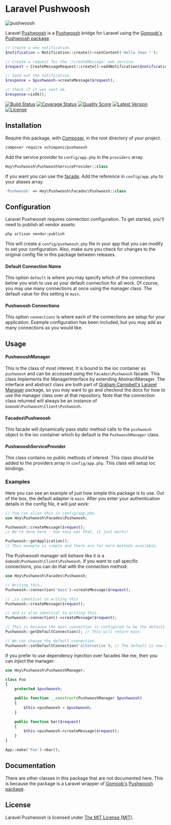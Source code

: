 # Laravel Pushwoosh

![pushwoosh](https://cloud.githubusercontent.com/assets/499192/8821146/a92e1c3a-305b-11e5-86d2-4f57c572e7d1.png)

Laravel [Pushwoosh](https://www.pushwoosh.com) is a [Pushwoosh](https://www.pushwoosh.com) bridge for Laravel using the [Gomoob's](https://github.com/gomoob) [Pushwoosh package](https://github.com/gomoob/php-pushwoosh).

```php
// Create a new notification.
$notification = Notification::create()->setContent('Hello Jean !');

// Create a request for the '/createMessage' web service.
$request = CreateMessageRequest::create()->addNotification($notification);

// Send out the notification.
$response = $pushwoosh->createMessage($request);

// Check if it was sent ok.
$response->isOk();
```

[![Build Status](https://img.shields.io/travis/schimpanz/Laravel-Pushwoosh/master.svg?style=flat)](https://travis-ci.org/schimpanz/Laravel-Pushwoosh)
[![Coverage Status](https://img.shields.io/scrutinizer/coverage/g/schimpanz/Laravel-Pushwoosh.svg?style=flat)](https://scrutinizer-ci.com/g/schimpanz/Laravel-Pushwoosh/code-structure)
[![Quality Score](https://img.shields.io/scrutinizer/g/schimpanz/Laravel-Pushwoosh.svg?style=flat)](https://scrutinizer-ci.com/g/schimpanz/Laravel-Pushwoosh)
[![Latest Version](https://img.shields.io/github/release/schimpanz/Laravel-Pushwoosh.svg?style=flat)](https://github.com/schimpanz/Laravel-Pushwoosh/releases)
[![License](https://img.shields.io/packagist/l/schimpanz/pushwoosh.svg?style=flat)](https://packagist.org/packages/schimpanz/pushwoosh)

## Installation
Require this package, with [Composer](https://getcomposer.org/), in the root directory of your project.

```bash
composer require schimpanz/pushwoosh
```

Add the service provider to `config/app.php` in the `providers` array.

```php
Hoy\Pushwoosh\PushwooshServiceProvider::class
```

If you want you can use the [facade](http://laravel.com/docs/facades). Add the reference in `config/app.php` to your aliases array.

```php
'Pushwoosh' => Hoy\Pushwoosh\Facades\Pushwoosh::class
```

## Configuration

Laravel Pushwoosh requires connection configuration. To get started, you'll need to publish all vendor assets:

```bash
php artisan vendor:publish
```

This will create a `config/pushwoosh.php` file in your app that you can modify to set your configuration. Also, make sure you check for changes to the original config file in this package between releases.

#### Default Connection Name

This option `default` is where you may specify which of the connections below you wish to use as your default connection for all work. Of course, you may use many connections at once using the manager class. The default value for this setting is `main`.

#### Pushwoosh Connections

This option `connections` is where each of the connections are setup for your application. Example configuration has been included, but you may add as many connections as you would like.

## Usage

#### PushwooshManager

This is the class of most interest. It is bound to the ioc container as `pushwoosh` and can be accessed using the `Facades\Pushwoosh` facade. This class implements the ManagerInterface by extending AbstractManager. The interface and abstract class are both part of [Graham Campbell's](https://github.com/GrahamCampbell) [Laravel Manager](https://github.com/GrahamCampbell/Laravel-Manager) package, so you may want to go and checkout the docs for how to use the manager class over at that repository. Note that the connection class returned will always be an instance of `Gomoob\Pushwoosh\Client\Pushwoosh`.

#### Facades\Pushwoosh

This facade will dynamically pass static method calls to the `pushwoosh` object in the ioc container which by default is the `PushwooshManager` class.

#### PushwooshServiceProvider

This class contains no public methods of interest. This class should be added to the providers array in `config/app.php`. This class will setup ioc bindings.

### Examples
Here you can see an example of just how simple this package is to use. Out of the box, the default adapter is `main`. After you enter your authentication details in the config file, it will just work:

```php
// You can alias this in config/app.php.
use Hoy\Pushwoosh\Facades\Pushwoosh;

Pushwoosh::createMessage($request);
// We're done here - how easy was that, it just works!

Pushwoosh::getApplication();
// This example is simple and there are far more methods available.
```

The Pushwoosh manager will behave like it is a `Gomoob\Pushwoosh\Client\Pushwoosh`. If you want to call specific connections, you can do that with the connection method:

```php
use Hoy\Pushwoosh\Facades\Pushwoosh;

// Writing this…
Pushwoosh::connection('main')->createMessage($request);

// …is identical to writing this
Pushwoosh::createMessage($request);

// and is also identical to writing this.
Pushwoosh::connection()->createMessage($request);

// This is because the main connection is configured to be the default.
Pushwoosh::getDefaultConnection(); // This will return main.

// We can change the default connection.
Pushwoosh::setDefaultConnection('alternative'); // The default is now alternative.
```

If you prefer to use dependency injection over facades like me, then you can inject the manager:

```php
use Hoy\Pushwoosh\PushwooshManager;

class Foo
{
	protected $pushwoosh;

	public function __construct(PushwooshManager $pushwoosh)
	{
		$this->pushwoosh = $pushwoosh;
	}

	public function bar($request)
	{
		$this->pushwoosh->createMessage($request);
	}
}

App::make('Foo')->bar();
```

## Documentation
There are other classes in this package that are not documented here. This is because the package is a Laravel wrapper of [Gomoob's](https://github.com/gomoob) [Pushwoosh package](https://github.com/gomoob/php-pushwoosh).

## License

Laravel Pushwoosh is licensed under [The MIT License (MIT)](LICENSE).
